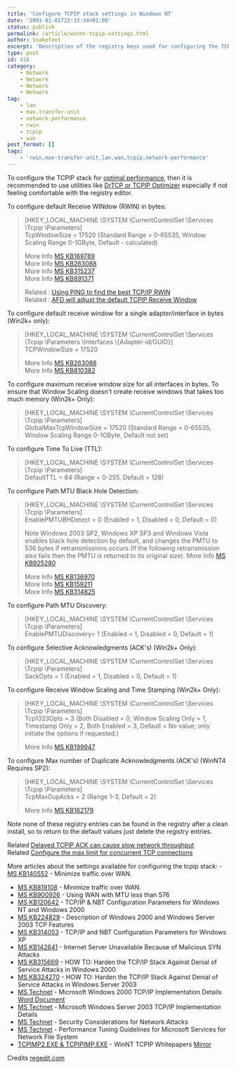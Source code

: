 ```yaml
---
title: 'Configure TCPIP stack settings in Windows NT'
date: '2001-01-01T22:33:34+01:00'
status: publish
permalink: /article/winnt-tcpip-settings.html
author: Snakefoot
excerpt: 'Description of the registry keys used for configuring the TCP/IP stack in Windows NT.'
type: post
id: 416
category:
    - Network
    - Network
    - Network
    - Network
tag:
    - lan
    - max-transfer-unit
    - network-performance
    - rwin
    - tcpip
    - wan
post_format: []
tags:
    - 'rwin,max-transfer-unit,lan,wan,tcpip,network-performance'
---
```

To configure the TCPIP stack for [optimal performance](/article/windows-tcpip-settings.html), then it is recommended to use utilities like [DrTCP or TCPIP Optimizer](/article/windows-tcpip-settings.html) especially if not feeling comfortable with the registry editor.  
  
 To configure default Receive WINdow (RWIN) in bytes:

> \[HKEY\_LOCAL\_MACHINE \\SYSTEM \\CurrentControlSet \\Services \\Tcpip \\Parameters\]  
>  TcpWindowSize = 17520 (Standard Range = 0-65535, Window Scaling Range 0-1GByte, Default - calculated)  
>   
>  More Info [MS KB169789](http://support.microsoft.com/kb/169789 "High Rate of Collisions on 100-Megabit Networks [Q169789]")  
>  More Info [MS KB263088](http://support.microsoft.com/kb/263088 "Windows 2000 Does Not Use Configured TCPWindowSize Registry Parameter When Accepting a Connection [Q263088]")  
>  More Info [MS KB315237](http://support.microsoft.com/kb/315237 "High rate of collisions on 100-megabit networks [Q315237]")  
>  More Info [MS KB891371](http://support.microsoft.com/kb/891371 "The FTP connection does not use all available bandwidth to download a file in Windows Server 2003 [Q891371]")  
>   
>  Related : [Using PING to find the best TCP/IP RWIN](/article/tcpip-rwin-size.html)  
>  Related : [AFD will adjust the default TCPIP Receive Window](/article/winnt-winsock-buffer.html)

 To configure default receive window for a single adapter/interface in bytes (Win2k+ only):
> \[HKEY\_LOCAL\_MACHINE \\SYSTEM \\CurrentControlSet \\Services \\Tcpip \\Parameters \\Interfaces \\{Adapter-id/GUID}\]  
>  TCPWindowSize = 17520  
>   
>  More Info [MS KB263088](http://support.microsoft.com/kb/263088 "Windows 2000 Does Not Use Configured TCPWindowSize Registry Parameter When Accepting a Connection [Q263088]")  
>  More Info [MS KB810382](http://support.microsoft.com/kb/810382 "Default TCP Window Size Is Still Used After You Specify a Different TCPWindowSize Value [Q810382]")

 To configure maximum receive window size for all interfaces in bytes. To ensure that Window Scaling doesn't create receive windows that takes too much memory (Win2k+ Only):
> \[HKEY\_LOCAL\_MACHINE \\SYSTEM \\CurrentControlSet \\Services \\Tcpip \\Parameters\]  
>  GlobalMaxTcpWindowSize = 17520 (Standard Range = 0-65535, Window Scaling Range 0-1GByte, Default not set)

 To configure Time To Live (TTL):
> \[HKEY\_LOCAL\_MACHINE \\SYSTEM \\CurrentControlSet \\Services \\Tcpip \\Parameters\]  
>  DefaultTTL = 64 (Range = 0-255, Default = 128)

 To configure Path MTU Black Hole Detection:
> \[HKEY\_LOCAL\_MACHINE \\SYSTEM \\CurrentControlSet \\Services \\Tcpip \\Parameters\]  
>  EnablePMTUBHDetect = 0 (Enabled = 1, Disabled = 0, Default = 0)  
>   
>  Note Windows 2003 SP2, Windows XP SP3 and Windows Vista enables black hole detection by default, and changes the PMTU to 536 bytes if retransmissions occurs (If the following retransmission also fails then the PMTU is returned to its original size). More Info [MS KB925280](http://support.microsoft.com/kb/925280 "Changes in PMTU black hole router detection in Windows Server 2003 and in Windows Vista [Q925280]")  
>   
>  More Info [MS KB136970](http://support.microsoft.com/kb/136970 "PMTU Black Hole Detection Algorithm Change for Windows NT 3.51 [Q136970]")  
>  More Info [MS KB159211](http://support.microsoft.com/kb/159211 "Diagnoses and treatment of black hole routers [Q159211]")  
>  More Info [MS KB314825](http://support.microsoft.com/kb/314825 "How to Troubleshoot Black Hole Router Issues [Q314825]")

 To configure Path MTU Discovery:
> \[HKEY\_LOCAL\_MACHINE \\SYSTEM \\CurrentControlSet \\Services \\Tcpip \\Parameters\]  
>  EnablePMTUDiscovery= 1 (Enabled = 1, Disabled = 0, Default = 1)

 To configure Selective Acknowledgments (ACK's) (Win2k+ Only):
> \[HKEY\_LOCAL\_MACHINE \\SYSTEM \\CurrentControlSet \\Services \\Tcpip \\Parameters\]  
>  SackOpts = 1 (Enabled = 1, Disabled = 0, Default = 1)

 To configure Receive Window Scaling and Time Stamping (Win2k+ Only):
> \[HKEY\_LOCAL\_MACHINE \\SYSTEM \\CurrentControlSet \\Services \\Tcpip \\Parameters\]  
>  Tcp1323Opts = 3 (Both Disabled = 0, Window Scaling Only = 1, Timestamp Only = 2, Both Enabled = 3, Default = No value; only initiate the options if requested.)  
>   
>  More Info [MS KB199947](http://support.microsoft.com/kb/199947 "TCP/IP: Windows NT 4.0 Does Not Support TCP Scale Option [Q199947]")

 To configure Max number of Duplicate Acknowledgments (ACK's) (WinNT4 Requires SP2):
> \[HKEY\_LOCAL\_MACHINE \\SYSTEM \\CurrentControlSet \\Services \\Tcpip \\Parameters\]  
>  TcpMaxDupAcks = 2 (Range 1-3, Default = 2)  
>   
>  More Info [MS KB162179](http://support.microsoft.com/kb/162179 "TCP Fast Retransmit and Recovery Added in Windows NT 4.0 Service Pack 2 [Q162179]")

 Note none of these registry entries can be found in the registry after a clean install, so to return to the default values just delete the registry entries.  
  
 Related [Delayed TCPIP ACK can cause slow network throughput](/article/winnt-nagle-algorithm.html)  
 Related [Configure the max limit for concurrent TCP connections](/article/winnt-tcpip-max-limit.html)  
  
 More articles about the settings available for configuring the tcpip stack: - [MS KB140552](http://support.microsoft.com/kb/140552 "How to Optimize Windows NT to Run Over Slow WAN Links w/TCP/IP [Q140552]") - Minimize traffic over WAN.
- [MS KB819108](http://support.microsoft.com/kb/819108 "Settings for minimizing periodic WAN traffic [Q819108]") - Minimize traffic over WAN.
- [MS KB900926](http://support.microsoft.com/kb/900926 "Recommended TCP/IP settings for WAN links with a MTU size of less than 576 [Q900926]") - Using WAN with MTU less than 576
- [MS KB120642](http://support.microsoft.com/kb/120642 "TCP/IP and NetBT configuration parameters for Windows 2000 or Windows NT [Q120642]") - TCP/IP &amp; NBT Configuration Parameters for Windows NT and Windows 2000
- [MS KB224829](http://support.microsoft.com/kb/224829 "Description of Windows 2000 and Windows Server 2003 TCP Features [Q224829]") - Description of Windows 2000 and Windows Server 2003 TCP Features
- [MS KB314053](http://support.microsoft.com/kb/314053 "TCP/IP and NBT Configuration Parameters for Windows XP [Q314053]") - TCP/IP and NBT Configuration Parameters for Windows XP
- [MS KB142641](http://support.microsoft.com/kb/142641 "Internet server unavailable because of malicious SYN attacks [Q142641]") - Internet Server Unavailable Because of Malicious SYN Attacks
- [MS KB315669](http://support.microsoft.com/kb/315669 "How to harden the TCP/IP stack against denial of service attacks in Windows 2000 [Q315669]") - HOW TO: Harden the TCP/IP Stack Against Denial of Service Attacks in Windows 2000
- [MS KB324270](http://support.microsoft.com/kb/324270 "How to harden the TCP/IP stack against denial of service attacks in Windows Server 2003 [Q324270]") - HOW TO: Harden the TCP/IP Stack Against Denial of Service Attacks in Windows Server 2003
- [MS Technet](http://www.microsoft.com/technet/itsolutions/network/deploy/depovg/tcpip2k.mspx) - Microsoft Windows 2000 TCP/IP Implementation Details [Word Document](http://www.microsoft.com/windows2000/techinfo/howitworks/communications/networkbasics/tcpip_implement.asp)
- [MS Technet](http://www.microsoft.com/technet/prodtechnol/windowsserver2003/technologies/networking/tcpip03.mspx) - Microsoft Windows Server 2003 TCP/IP Implementation Details
- [MS Technet](http://www.microsoft.com/technet/archive/security/prodtech/windows/iis/dosrv.mspx) - Security Considerations for Network Attacks
- [MS Technet](https://www.microsoft.com/technet/interopmigration/unix/sfu/perfnfs.mspx) - Performance Tuning Guidelines for Microsoft Services for Network File System
- [TCPIMP2.EXE &amp; TCPIPIMP.EXE](ftp://ftp.microsoft.com/bussys/winnt/winnt-docs/papers/) - WinNT TCPIP Whitepapers [Mirror](http://www.microsoft.com/ntserver/docs/TCPIP.DOC)
 
 Credits [regedit.com](http://registry.winguides.com/display.php/645/)  